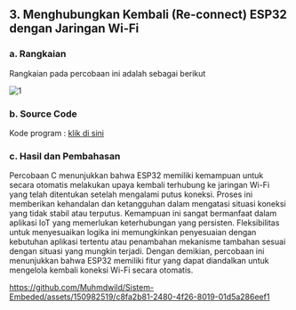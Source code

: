 ## 3.  Menghubungkan Kembali (Re-connect) ESP32 dengan Jaringan Wi-Fi

### a. Rangkaian 
Rangkaian pada percobaan ini adalah sebagai berikut

![1](https://github.com/Muhmdwild/Sistem-Embeded/assets/150982519/42b2f227-052c-4dce-8b15-0e4c196ddd33)


### b. Source Code
Kode program : <a href="C.%20Reconnect/reconnect/reconnect.ino">klik di sini</a>

### c. Hasil dan Pembahasan
Percobaan C menunjukkan bahwa ESP32 memiliki kemampuan untuk secara otomatis melakukan upaya kembali terhubung ke jaringan Wi-Fi yang telah ditentukan setelah mengalami putus koneksi. Proses ini memberikan kehandalan dan ketangguhan dalam mengatasi situasi koneksi yang tidak stabil atau terputus. Kemampuan ini sangat bermanfaat dalam aplikasi IoT yang memerlukan keterhubungan yang persisten. Fleksibilitas untuk menyesuaikan logika ini memungkinkan penyesuaian dengan kebutuhan aplikasi tertentu atau penambahan mekanisme tambahan sesuai dengan situasi yang mungkin terjadi. Dengan demikian, percobaan ini menunjukkan bahwa ESP32 memiliki fitur yang dapat diandalkan untuk mengelola kembali koneksi Wi-Fi secara otomatis.


https://github.com/Muhmdwild/Sistem-Embeded/assets/150982519/c8fa2b81-2480-4f26-8019-01d5a286eef1

